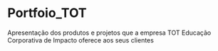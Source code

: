 # Portfoio_TOT
Apresentação dos produtos e projetos que a empresa TOT Educação Corporativa de Impacto oferece aos seus clientes
